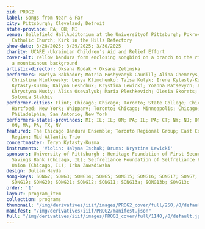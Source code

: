 ```yaml
---
pid: PROG2
label: Songs from Near & Far
city: Pittsburgh; Cleveland; Detroit
state-province: PA; OH; MI
venue: Bellefield HallAuditorium at the Universityof Pittsburgh; Pokrova Ukrainian
  Catholic Church; Kirk in the Hills Refectory
show-date: 3/28/2025; 3/29/2025; 3/30/2025
charity: UCARE_-Ukrainian Children's Aid and Relief Effort
cover-alt: Yellow bandura form enclosing songbird on a branch to the right against
  a mountainous background
artistic-director: Oksana Rodak + Oksana Zelinska
performers: Mariya Bakhador; Motria Poshyvanyk Caudill; Alina Chemerys; Natalka Gil;
  Christina Hlutkowsky; Lesya Klimchenko; Taisa Kulyk; Irene Kytasty-Kuzma; Teryn
  Kytasty-Kuzma; Kalyna Leshchuk; Krystina Lewicki; Yoanna Matsevych; Angelina Mehes;
  Khrystyna Musiy; Alisa Osevalyuk; Maria Pleshkevich; Olesia Skorets; Maria Smereka-Hladio;
  Solomia Stakhiv
performer-cities: Flint; Chicago; Chicago; Toronto; State College; Chicago; Philadelphia;
  Hartfoed; New York; Whippany; Toronto; Chicago; Minneapolis; Chicago; Toronto; Boston;
  Philadelphia; San Antonio; New York
performers-states-provinces: MI; IL; IL; ON; PA; IL; PA; CT; NY; NJ; ON; IL; MN; IL;
  ON; MA; PA; TX; NY
featured: The Chicago Bandura Ensemble; Toronto Regional Group; East Coast and Mid-Atlantic
  Region; Mid-Atlantic Trio
concertmaster: Teryn Kytasty-Kuzma
instruments: 'Violin: Halyna Ischak; Drums: Krystina Lewicki'
sponsors: University of Pittsburgh ; Heritage Foundation of First Security Federal
  Savings Bank (Chicago, IL); Selfreliance Foundation of Selfreliance Federal Credit
  Union (Chicago, IL); Irka Zawadiwska
design: Julian Hayda
song-keys: SONG2; SONG3; SONG14; SONG5; SONG15; SONG16; SONG17; SONG7; SONG18; SONG9;
  SONG19; SONG20; SONG21; SONG12; SONG11; SONG13a; SONG13b; SONG13c
order: '1'
layout: program_item
collection: programs
thumbnail: "/img/derivatives/iiif/images/PROG2_cover/full/250,/0/default.jpg"
manifest: "/img/derivatives/iiif/PROG2/manifest.json"
full: "/img/derivatives/iiif/images/PROG2_cover/full/1140,/0/default.jpg"
---
```

